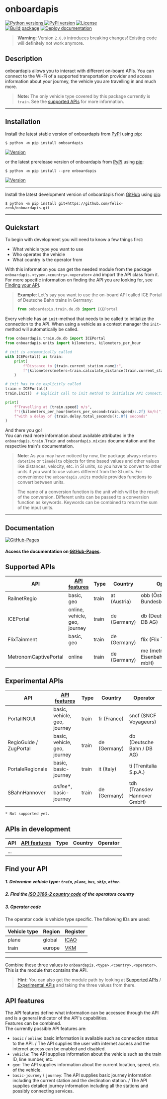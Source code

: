 onboardapis
===

[![Python versions](https://img.shields.io/pypi/pyversions/onboardapis)](https://pypi.org/project/onboardapis)
[![PyPI version](https://badge.fury.io/py/onboardapis.svg)](https://pypi.org/project/onboardapis)
[![License](https://img.shields.io/github/license/felix-zenk/onboardapis)](https://github.com/felix-zenk/onboardapis/blob/main/LICENSE)  
[![Build package](https://github.com/felix-zenk/onboardapis/actions/workflows/build.yml/badge.svg)](https://github.com/felix-zenk/onboardapis/actions/workflows/build.yml)
[![Deploy documentation](https://github.com/felix-zenk/onboardapis/actions/workflows/docs.yml/badge.svg)](https://github.com/felix-zenk/onboardapis/actions/workflows/docs.yml)

> **Warning**: Version `2.0.0` introduces breaking changes! Existing code will definitely not work anymore.

## Description

onboardapis allows you to interact with different on-board APIs.
You can connect to the Wi-Fi of a supported transportation provider
and access information about your journey, the vehicle you are travelling in and much more.

> **Note:** The only vehicle type covered by this package currently is `train`.
> See the [supported APIs](#supported-apis) for more information.

---

## Installation

Install the latest stable version of onboardapis
from [PyPI](https://pypi.org/project/onboardapis)
using [pip](https://pip.pypa.io/en/stable/installation/):

```shell
$ python -m pip install onboardapis
```

[![Version](https://img.shields.io/pypi/v/onboardapis?label=%20)](https://pypi.org/project/onboardapis)

or the latest prerelease version of onboardapis
from [PyPI](https://pypi.org/project/onboardapis/2.0.0rc3/)
using [pip](https://pip.pypa.io/en/stable/installation/):

```shell
$ python -m pip install --pre onboardapis
```

[![Version](https://img.shields.io/badge/v2.0.0rc4-%20?color=1081c2)](https://pypi.org/project/onboardapis/2.0.0rc4/)

---

Install the latest development version of onboardapis
from [GitHub](https://github.com/felix-zenk/onboardapis)
using [pip](https://pip.pypa.io/en/stable/installation/):

```shell
$ python -m pip install git+https://github.com/felix-zenk/onboardapis.git
```

---

## Quickstart

To begin with development you will need to know a few things first:

* What vehicle type you want to use
* Who operates the vehicle
* What country is the operator from

With this information you can get the needed module from the package 
``onboardapis.<type>.<country>.<operator>`` and import the API class from it.
For more specific information on finding the API you are looking for,
see [Finding your API](#find-your-api).

> **Example**: Let's say you want to use the on-board API called ICE Portal of Deutsche Bahn trains in Germany:
> ```python
> from onboardapis.train.de.db import ICEPortal
> ```

Every vehicle has an ``init``-method that needs to be called to initialize the connection to the API.
When using a vehicle as a context manager the ``init``-method will automatically be called.

```python
from onboardapis.train.de.db import ICEPortal
from onboardapis.units import kilometers, kilometers_per_hour

# init is automatically called
with ICEPortal() as train:
    print(
        f"Distance to {train.current_station.name}:",
        f"{kilometers(meters=train.calculate_distance(train.current_station)):.1f} km"
    )

# init has to be explicitly called
train = ICEPortal()
train.init()  # Explicit call to init method to initialize API connection

print(
    f"Travelling at {train.speed} m/s",
    f"({kilometers_per_hour(meters_per_second=train.speed):.2f} km/h)",
    f"with a delay of {train.delay.total_seconds():.0f} seconds"
)
```

And there you go!  
You can read more information about available attributes in the ``onboardapis.train.Train`` and ``onboardapis.mixins`` documentation
and the respective train's documentation.

> **Note**: As you may have noticed by now, the package always returns `datetime` or `timedelta` objects for time based values
> and other values like distances, velocity, etc. in SI units,
> so you have to convert to other units if you want to use values different from the SI units.
> For convenience the ``onboardapis.units`` module provides functions to convert between units.
>
> The name of a conversion function is the unit which will be the result of the conversion.
> Different units can be passed to a conversion function as keywords.
> Keywords can be combined to return the sum of the input units.

---

## Documentation
[![GitHub-Pages](https://github.com/felix-zenk/onboardapis/actions/workflows/docs.yml/badge.svg)](https://felix-zenk.github.io/onboardapis/)

#### Access the documentation on [GitHub-Pages](https://felix-zenk.github.io/onboardapis/).


## Supported APIs

| API                   | [API features](#api-features) | Type  | Country      | Operator                                |
|-----------------------|-------------------------------|-------|--------------|-----------------------------------------|
| RailnetRegio          | basic, geo                    | train | at (Austria) | obb (Österreichische Bundesbahnen)      |
| ICEPortal             | online, vehicle, geo, journey | train | de (Germany) | db (Deutsche Bahn / DB AG)              |
| FlixTainment          | basic, geo                    | train | de (Germany) | flix (Flix Train GmbH)                  |
| MetronomCaptivePortal | online                        | train | de (Germany) | me (metronom Eisenbahngesellschaft mbH) |

## Experimental APIs

| API                    | [API features](#api-features) | Type  | Country      | Operator                     |
|------------------------|-------------------------------|-------|--------------|------------------------------|
| PortalINOUI            | basic, vehicle, geo, journey  | train | fr (France)  | sncf (SNCF Voyageurs)        |
| RegioGuide / ZugPortal | basic, vehicle, geo, journey  | train | de (Germany) | db (Deutsche Bahn / DB AG)   |
| PortaleRegionale       | basic, basic-journey          | train | it (Italy)   | ti (Trenitalia S.p.A.)       |
| SBahnHannover          | *online*\*, basic-journey     | train | de (Germany) | tdh (Transdev Hannover GmbH) |

    * Not supported yet.

## APIs in development

| API  | [API features](#api-features) | Type  | Country | Operator |
|------|-------------------------------|-------|---------|----------|
| ...  |                               |       |         |          |

## Find your API

##### 1. Determine vehicle type: ``train``, ``plane``, ``bus``, ``ship``, ``other``.
##### 2. Find the [ISO 3166-2 country code](https://en.wikipedia.org/wiki/ISO_3166-2#Current_codes) of the operators country
##### 3. Operator code

The operator code is vehicle type specific. The following IDs are used:

| Vehicle type | Region | Register                                                    |
|--------------|--------|-------------------------------------------------------------|
| plane        | global | [ICAO](https://en.wikipedia.org/wiki/List_of_airline_codes) |
| train        | europe | [VKM](https://www.era.europa.eu/domains/registers/vkm_en)   |

---

Combine these three values to `onboardapis.<type>.<country>.<operator>`.
This is the module that contains the API.

> **Hint**: You can also get the module path by looking at [Supported APIs](#supported-apis)
> / [Experimental APIs](#experimental-apis) and taking the three values from there.

## API features

The API features define what information can be accessed through the API
and is a general indicator of the API's capabilities.  
Features can be combined.  
The currently possible API features are:
- ``basic`` / ``online``: basic information is available such as connection status to the API. / The API supplies the user with internet access and the internet access can be enabled and disabled.
- ``vehicle``: The API supplies information about the vehicle such as the train ID, line number, etc.
- ``geo``: The API supplies information about the current location, speed, etc. of the vehicle.
- ``basic-journey`` / ``journey``: The API supplies basic journey information including the current station and the destination station. / The API supplies detailed journey information including all the stations and possibly connecting services.

